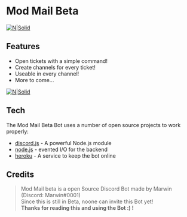 # Mod Mail Beta

[![N|Solid](https://cdn.discordapp.com/attachments/830512828396863538/882932839870525490/modmail.png)](https://discord.gg/UyF8tX7k)


## Features

- Open tickets with a simple command!
- Create channels for every ticket!
- Useable in every channel!
- More to come...


[![N|Solid](https://cdn.discordapp.com/attachments/681060754564448257/882933752194539615/unknown.png)](https://discord.gg/UyF8tX7k)

## Tech

The Mod Mail Beta Bot uses a number of open source projects to work properly:

- [discord.js] - A powerful Node.js module
- [node.js] - evented I/O for the backend
- [heroku] - A service to keep the bot online


## Credits

> Mod Mail beta is a open Source Discord Bot made by Marwin (Discord: Marwin#0001)</span> <br>
> Since this is still in Beta, noone can invite this Bot yet! <br>
> **Thanks for reading this and using the Bot :) !**





[//]: # (These are reference links used in the body of this note and get stripped out when the markdown processor does its job. There is no need to format nicely because it shouldn't be seen. Thanks SO - http://stackoverflow.com/questions/4823468/store-comments-in-markdown-syntax)
   [discord.js]: <https://discord.js.org/#/>
   [heroku]: <https://www.heroku.com/home>
   [Ace Editor]: <http://ace.ajax.org>
   [node.js]: <http://nodejs.org>
